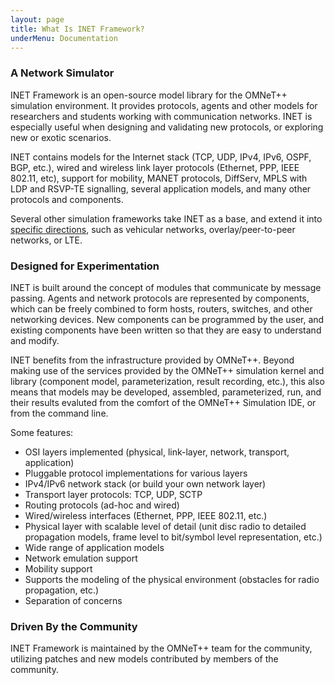 ```yaml
---
layout: page
title: What Is INET Framework?
underMenu: Documentation
---
```


### A Network Simulator

INET Framework is an open-source model library for the OMNeT++ simulation
environment. It provides protocols, agents and other models for researchers
and students working with communication networks. INET is especially useful
when designing and validating new protocols, or exploring new or exotic
scenarios.

INET contains models for the Internet stack (TCP, UDP, IPv4, IPv6, OSPF,
BGP, etc.), wired and wireless link layer protocols (Ethernet, PPP, IEEE
802.11, etc), support for mobility, MANET protocols, DiffServ, MPLS with
LDP and RSVP-TE signalling, several application models, and many other
protocols and components.

Several other simulation frameworks take INET as a base, and extend it
into [specific directions](Extensions.html), such as vehicular networks,
overlay/peer-to-peer networks, or LTE.

### Designed for Experimentation

INET is built around the concept of modules that communicate by message
passing. Agents and network protocols are represented by components, which
can be freely combined to form hosts, routers, switches, and other
networking devices. New components can be programmed by the user, and
existing components have been written so that they are easy to understand
and modify.

INET benefits from the infrastructure provided by OMNeT++. Beyond making
use of the services provided by the OMNeT++ simulation kernel and library
(component model, parameterization, result recording, etc.), this also
means that models may be developed, assembled, parameterized, run, and
their results evaluted from the comfort of the OMNeT++ Simulation IDE, or
from the command line.

Some features:

- OSI layers implemented (physical, link-layer, network, transport, application)
- Pluggable protocol implementations for various layers
- IPv4/IPv6 network stack (or build your own network layer)
- Transport layer protocols: TCP, UDP, SCTP
- Routing protocols (ad-hoc and wired)
- Wired/wireless interfaces (Ethernet, PPP, IEEE 802.11, etc.)
- Physical layer with scalable level of detail (unit disc radio to detailed propagation models, frame level to bit/symbol level representation, etc.)
- Wide range of application models
- Network emulation support
- Mobility support
- Supports the modeling of the physical environment (obstacles for radio propagation, etc.)
- Separation of concerns

### Driven By the Community

INET Framework is maintained by the OMNeT++ team for the community,
utilizing patches and new models contributed by members of the community.

